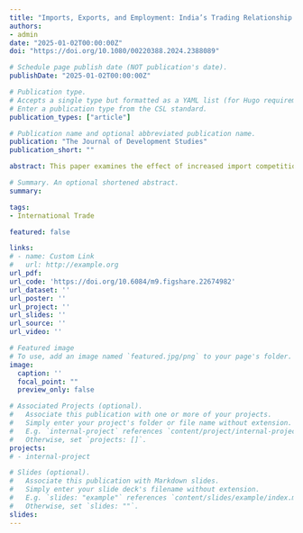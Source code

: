 ```yaml
---
title: "Imports, Exports, and Employment: India’s Trading Relationship with China"
authors:
- admin
date: "2025-01-02T00:00:00Z"
doi: "https://doi.org/10.1080/00220388.2024.2388089"

# Schedule page publish date (NOT publication's date).
publishDate: "2025-01-02T00:00:00Z"

# Publication type.
# Accepts a single type but formatted as a YAML list (for Hugo requirements).
# Enter a publication type from the CSL standard.
publication_types: ["article"]

# Publication name and optional abbreviated publication name.
publication: "The Journal of Development Studies"
publication_short: ""

abstract: This paper examines the effect of increased import competition and export demand on local labour markets in the context of India’s trading relationship with China. Using an instrumental variables approach, I find that Indian districts exposed to Chinese imports experience decreased manufacturing employment growth relative to their positive pre-existing trend with no offsetting adjustment in services employment or population. The negative employment effect of imports is greater for large establishments. On average, manufacturing employment does not grow in response to export demand shocks, but districts with sufficient development, density, or access to Chinese markets see increased manufacturing employment in response to Chinese export demand.

# Summary. An optional shortened abstract.
summary: 

tags:
- International Trade

featured: false

links:
# - name: Custom Link
#   url: http://example.org
url_pdf: 
url_code: 'https://doi.org/10.6084/m9.figshare.22674982'
url_dataset: ''
url_poster: ''
url_project: ''
url_slides: ''
url_source: ''
url_video: ''

# Featured image
# To use, add an image named `featured.jpg/png` to your page's folder. 
image:
  caption: ''
  focal_point: ""
  preview_only: false

# Associated Projects (optional).
#   Associate this publication with one or more of your projects.
#   Simply enter your project's folder or file name without extension.
#   E.g. `internal-project` references `content/project/internal-project/index.md`.
#   Otherwise, set `projects: []`.
projects:
# - internal-project

# Slides (optional).
#   Associate this publication with Markdown slides.
#   Simply enter your slide deck's filename without extension.
#   E.g. `slides: "example"` references `content/slides/example/index.md`.
#   Otherwise, set `slides: ""`.
slides: 
---
```


<!-- This work is driven by the results in my [previous paper](/publication/conference-paper/) on LLMs.

{{% callout note %}}
Create your slides in Markdown - click the *Slides* button to check out the example.
{{% /callout %}}

Add the publication's **full text** or **supplementary notes** here. You can use rich formatting such as including [code, math, and images](https://docs.hugoblox.com/content/writing-markdown-latex/). -->
